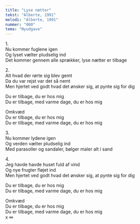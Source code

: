 ```yaml
---
title: "Lyse nætter"
tekst: "Alberte, 1991"
melodi: "Alberte, 1991"
nummer: "000"
tema: "Nyudgave"
---
```

1\.\
Nu kommer fuglene igen<br>
Og lyset vælter pludselig ind<br>
Det kommer gennem alle sprækker, lyse nætter er tilbage<br>


2\.\
Alt hvad der rørte sig blev gemt<br>
Da du var rejst var det så nemt<br>
Men hjertet ved godt hvad det ønsker sig, at pynte sig for dig<br>

Du er tilbage, du er hos mig<br>
Du er tilbage, med varme dage, du er hos mig<br>

Omkvæd<br>
Du er tilbage, du er hos mig<br>
Du er tilbage, med varme dage, du er hos mig<br>

3\.\
Nu kommer lydene igen<br>
Og verden vælter pludselig ind<br>
Med parasoller og sandaler, bølger maler alt i sand<br>

4\.\
Jeg havde havde huset fuld af vind<br>
Og nye frugter fløjet ind<br>
Men hjertet ved godt hvad det ønsker sig, at pynte sig for dig<br>

Du er tilbage, du er hos mig<br>
Du er tilbage, med varme dage, du er hos mig<br>

Omkvæd <br>
Du er tilbage, du er hos mig<br>
Du er tilbage, med varme dage, du er hos mig<br>
x ∞
